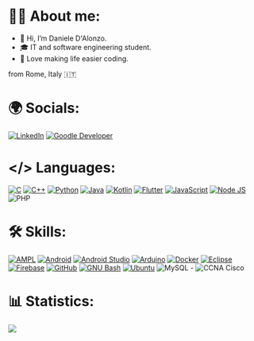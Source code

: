 # 👨‍💻 About me:
- 👋 Hi, I’m Daniele D'Alonzo.
- ‍🎓 IT and software engineering student.
- 👀 Love making life easier coding.

from Rome, Italy 🇮🇹

# 🌍 Socials:
[![LinkedIn](https://img.shields.io/badge/LinkedIn-0A66C2?logo=linkedin&logoColor=white&style=for-the-badge)](https://www.linkedin.com/in/danieledalonzo/)
[![Goodle Developer](https://img.shields.io/badge/Google%20Developer-4285F4?logo=google&logoColor=white&style=for-the-badge)](https://play.google.com/store/apps/developer?id=Daniele+D%27Alonzo&hl=en&gl=US)



<!---
LOGHI: https://simpleicons.org/
-->

# </> Languages:
[![C](https://skillicons.dev/icons?i=c)](https://www.open-std.org/jtc1/sc22/wg14/)                             <!-- Linguaggi -->
[![C++](https://skillicons.dev/icons?i=cpp)](https://isocpp.org/)
[![Python](https://skillicons.dev/icons?i=py)](https://www.python.org/)
[![Java](https://skillicons.dev/icons?i=java)](https://www.java.com/)
[![Kotlin](https://skillicons.dev/icons?i=kotlin)](https://kotlinlang.org/)
[![Flutter](https://skillicons.dev/icons?i=flutter)](https://flutter.dev/)
[![JavaScript](https://skillicons.dev/icons?i=js)](https://developer.mozilla.org/en-US/docs/Web/JavaScript)
[![Node JS](https://skillicons.dev/icons?i=nodejs)](https://nodejs.org/en)
![PHP](https://img.shields.io/badge/PHP-777BB4?logo=php&logoColor=white&style=for-the-badge)

<!-- [![WordPress](https://skillicons.dev/icons?i=wordpress)](https://wordpress.org/)       -->                        <!-- Siti -->



# 🛠️ Skills:
[![AMPL](https://img.shields.io/badge/AMPL-000000?&style=for-the-badge)](https://ampl.com/)
[![Android](https://img.shields.io/badge/Android-3DDC84?logo=android&logoColor=black&style=for-the-badge)](https://www.android.com/)
[![Android Studio](https://img.shields.io/badge/Android%20Studio-3DDC84?logo=androidstudio&logoColor=black&style=for-the-badge)](https://developer.android.com/studio)
[![Arduino](https://img.shields.io/badge/Arduino-00979D?logo=arduino&logoColor=white&style=for-the-badge)](https://www.arduino.cc/)
[![Docker](https://img.shields.io/badge/Docker-2496ED?logo=docker&logoColor=white&style=for-the-badge)](https://www.docker.com/)
[![Eclipse](https://img.shields.io/badge/Eclipse%20IDE-2C2255?logo=eclipseide&logoColor=white&style=for-the-badge)](https://www.eclipse.org/)
[![Firebase](https://img.shields.io/badge/Firebase-FFCA28?logo=firebase&logoColor=black&style=for-the-badge)](https://firebase.google.com/)
[![GitHub](https://img.shields.io/badge/GitHub-181717?logo=github&logoColor=white&style=for-the-badge)](https://github.com/)
[![GNU Bash](https://img.shields.io/badge/GNU%20Bash-4EAA25?logo=gnubash&logoColor=white&style=for-the-badge)](https://www.gnu.org/software/bash/)
[![Ubuntu](https://img.shields.io/badge/Ubuntu-E95420?logo=ubuntu&logoColor=white&style=for-the-badge)](https://ubuntu.com/)
![MySQL](https://img.shields.io/badge/MySQL-4479A1?logo=mysql&logoColor=white&style=for-the-badge) - 
![CCNA Cisco](https://img.shields.io/badge/CCNA%20Cisco-1A1A1A?logo=cisco&logoColor=white&style=for-the-badge)


# 📊 Statistics:
[![](https://komarev.com/ghpvc/?username=dalonzoo&label=Profile%20views&color=0e75b6&style=for-the-badge)](https://github.com/dalonzoo/)
